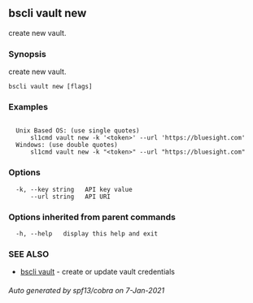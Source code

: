 ## bscli vault new

create new vault.

### Synopsis

create new vault.

```
bscli vault new [flags]
```

### Examples

```

  Unix Based OS: (use single quotes)
      sl1cmd vault new -k '<token>' --url 'https://bluesight.com'
  Windows: (use double quotes)
      sl1cmd vault new -k "<token>" --url "https://bluesight.com"

```

### Options

```
  -k, --key string   API key value
      --url string   API URI
```

### Options inherited from parent commands

```
  -h, --help   display this help and exit
```

### SEE ALSO

* [bscli vault](bscli_vault.md)	 - create or update vault credentials

###### Auto generated by spf13/cobra on 7-Jan-2021
